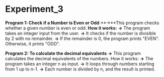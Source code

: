 # Experiment_3
**Program 1: Check if a Number is Even or Odd**
 **->**This program checks whether a given number is even or odd.
**How it works:**
  **->** The program takes an integer input from the user.
  **->** It checks if the number is divisible by 2 with no remainder.
  **->** If the remainder is 0, the program prints "EVEN". Otherwise, it prints "ODD".

**Program 2: To calculate the decimal equivalents**
 **->** This program calculates the decimal equivalents of the numbers.
  How it works:
  **->** The program takes an integer n as input.
  **->** It loops through numbers starting from 1 up to n-1.
  **->** Each number is divided by n, and the result is printed.
